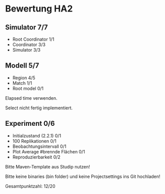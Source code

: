 Bewertung HA2
=============

Simulator 7/7
-------------
 * Root Coordinator 1/1
 * Coordinator 3/3
 * Simulator 3/3

Modell 5/7
----------
 * Region 4/5
 * Match 1/1
 * Root model 0/1
 
Elapsed time verwenden.

Select nicht fertig implementiert.

Experiment 0/6
---------------
 * Initialzustand (2.2.1) 0/1
 * 100 Replikationen 0/1
 * Beobachtungsintervall 0/1
 * Plot Average #brennde Flächen 0/1
 * Reproduzierbarkeit 0/2

Bitte Maven-Template aus Studip nutzen!

Bitte keine binaries (bin folder) und keine Projectsettings ins Git hochladen!

 Gesamtpunktzahl: 12/20